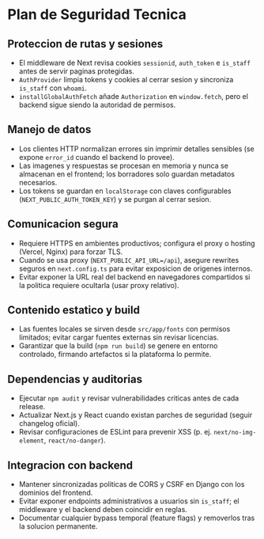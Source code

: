 # Plan de Seguridad Tecnica

## Proteccion de rutas y sesiones
- El middleware de Next revisa cookies `sessionid`, `auth_token` e `is_staff` antes de servir paginas protegidas.
- `AuthProvider` limpia tokens y cookies al cerrar sesion y sincroniza `is_staff` con `whoami`.
- `installGlobalAuthFetch` añade `Authorization` en `window.fetch`, pero el backend sigue siendo la autoridad de permisos.

## Manejo de datos
- Los clientes HTTP normalizan errores sin imprimir detalles sensibles (se expone `error_id` cuando el backend lo provee).
- Las imagenes y respuestas se procesan en memoria y nunca se almacenan en el frontend; los borradores solo guardan metadatos necesarios.
- Los tokens se guardan en `localStorage` con claves configurables (`NEXT_PUBLIC_AUTH_TOKEN_KEY`) y se purgan al cerrar sesion.

## Comunicacion segura
- Requiere HTTPS en ambientes productivos; configura el proxy o hosting (Vercel, Nginx) para forzar TLS.
- Cuando se usa proxy (`NEXT_PUBLIC_API_URL=/api`), asegure rewrites seguros en `next.config.ts` para evitar exposicion de origenes internos.
- Evitar exponer la URL real del backend en navegadores compartidos si la politica requiere ocultarla (usar proxy relativo).

## Contenido estatico y build
- Las fuentes locales se sirven desde `src/app/fonts` con permisos limitados; evitar cargar fuentes externas sin revisar licencias.
- Garantizar que la build (`npm run build`) se genere en entorno controlado, firmando artefactos si la plataforma lo permite.

## Dependencias y auditorias
- Ejecutar `npm audit` y revisar vulnerabilidades criticas antes de cada release.
- Actualizar Next.js y React cuando existan parches de seguridad (seguir changelog oficial).
- Revisar configuraciones de ESLint para prevenir XSS (p. ej. `next/no-img-element`, `react/no-danger`).

## Integracion con backend
- Mantener sincronizadas politicas de CORS y CSRF en Django con los dominios del frontend.
- Evitar exponer endpoints administrativos a usuarios sin `is_staff`; el middleware y el backend deben coincidir en reglas.
- Documentar cualquier bypass temporal (feature flags) y removerlos tras la solucion permanente.

